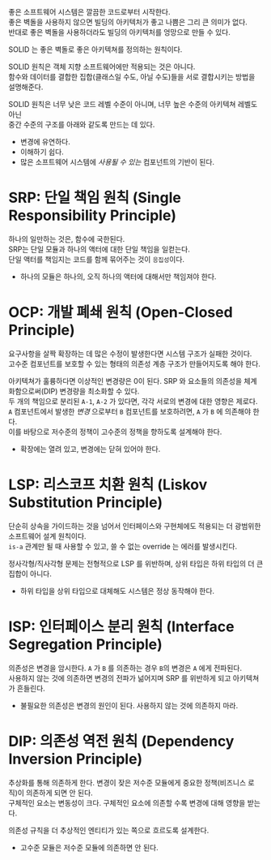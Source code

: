 좋은 소프트웨어 시스템은 깔끔한 코드로부터 시작한다.  
좋은 벽돌을 사용하지 않으면 빌딩의 아키텍처가 좋고 나쁨은 그리 큰 의미가 없다.  
반대로 좋은 벽돌을 사용하더라도 빌딩의 아키텍처를 엉망으로 만들 수 있다.  

SOLID 는 좋은 벽돌로 좋은 아키텍쳐를 정의하는 원칙이다.  

SOLID 원칙은 객체 지향 소프트웨어에만 적용되는 것은 아니다.  
함수와 데이터를 결합한 집합(클래스일 수도, 아닐 수도)들을 서로 결합시키는 방법을 설명해준다.  

SOLID 원칙은 너무 낮은 코드 레벨 수준이 아니며, 너무 높은 수준의 아키텍쳐 레벨도 아닌  
중간 수준의 구조를 아래와 같도록 만드는 데 있다.  

- 변경에 유연하다.
- 이해하기 쉽다.
- 많은 소프트웨어 시스템에 _사용될 수 있는_ 컴포넌트의 기반이 된다.

# SRP: 단일 책임 원칙 (Single Responsibility Principle)

하나의 일만하는 것은, 함수에 국한된다.  
SRP는 단일 모듈과 하나의 액터에 대한 단일 책임을 일컫는다.  
단일 액터를 책임지는 코드를 함께 묶어주는 것이 `응집성`이다.  

- 하나의 모듈은 하나의, 오직 하나의 액터에 대해서만 책임져야 한다.

# OCP: 개발 폐쇄 원칙 (Open-Closed Principle)

요구사항을 살짝 확장하는 데 많은 수정이 발생한다면 시스템 구조가 실패한 것이다.  
고수준 컴포넌트를 보호할 수 있는 형태의 의존성 계층 구조가 만들어지도록 해야 한다.  

아키텍쳐가 훌륭하다면 이상적인 변경량은 0이 된다. SRP 와 요소들의 의존성을 체계화함으로써(DIP) 변경량을 최소화할 수 있다.  
두 개의 책임으로 분리된 `A-1`, `A-2` 가 있다면, 각각 서로의 변경에 대한 영향은 제로다.  
`A` 컴포넌트에서 발생한 _변경_ 으로부터 `B` 컴포넌트를 보호하려면, `A` 가 `B` 에 의존해야 한다.  
이를 바탕으로 저수준의 정책이 고수준의 정책을 향하도록 설계해야 한다.  

- 확장에는 열려 있고, 변경에는 닫혀 있어야 한다.

# LSP: 리스코프 치환 원칙 (Liskov Substitution Principle)

단순히 상속을 가이드하는 것을 넘어서 인터페이스와 구현체에도 적용되는 더 광범위한 소프트웨어 설계 원칙이다.  
`is-a` 관계만 될 때 사용할 수 있고, 쓸 수 없는 override 는 에러를 발생시킨다.  

정사각형/직사각형 문제는 전형적으로 LSP 를 위반하며, 상위 타입은 하위 타입의 더 큰 집합이 아니다.

- 하위 타입을 상위 타입으로 대체해도 시스템은 정상 동작해야 한다.

# ISP: 인터페이스 분리 원칙 (Interface Segregation Principle)

의존성은 변경을 암시한다. `A` 가 `B` 를 의존하는 경우 `B`의 변경은 `A` 에게 전파된다.  
사용하지 않는 것에 의존하면 변경의 전파가 넒어지며 SRP 를 위반하게 되고 아키텍쳐가 흔들린다.

- 불필요한 의존성은 변경의 원인이 된다. 사용하지 않는 것에 의존하지 마라.

# DIP: 의존성 역전 원칙 (Dependency Inversion Principle)

추상화를 통해 의존하게 한다. 변경이 잦은 저수준 모듈에게 중요한 정책(비즈니스 로직)이 의존하게 되면 안 된다.  
구체적인 요소는 변동성이 크다. 구체적인 요소에 의존할 수록 변경에 대해 영향을 받는다.  

의존성 규칙을 더 추상적인 엔티티가 있는 쪽으로 흐르도록 설계한다.  

- 고수준 모듈은 저수준 모듈에 의존하면 안 된다.